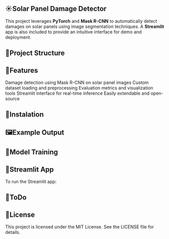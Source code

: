 ## ☀️Solar Panel Damage Detector
This project leverages **PyTorch** and **Mask R-CNN** to automatically detect damages on solar panels using image segmentation techniques. A **Streamlit** app is also included to provide an intuitive interface for demo and deployment.
## 📁Project Structure


## 🚀Features
Damage detection using Mask R-CNN on solar panel images
Custom dataset loading and preprocessing
Evaluation metrics and visualization tools
Streamlit interface for real-time inference
Easily extendable and open-source

## 🧪Instalation


## 🖼️Example Output


## 🧠Model Training 


## 🍎Streamlit App 
To run the Streamlit app:


## 📌ToDo 


## 📝License 
This project is licensed under the MIT License. See the LICENSE file for details.  
